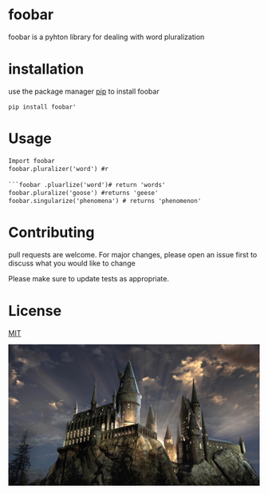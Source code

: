 # foobar
 foobar is a pyhton library for dealing with word pluralization
 # installation 
  use the package manager [pip](https://commonmark.org/help/)  to install foobar 

    pip install foobar'
  

  # Usage

```
Import foobar
foobar.pluralizer('word') #r

```foobar .pluarlize('word')# return 'words'
foobar.pluralize('goose') #returns 'geese'
foobar.singularize('phenomena') # returns 'phenomenon'
```


# Contributing
pull requests are welcome. For major changes, please open an issue first to discuss what you would like to change

Please make sure to update tests as appropriate.
# License
[MIT](https://commonmark.org/help/)

![](https://github.com/mostafamahmoud96/mmahmoud/blob/main/image/city.jpeg)
